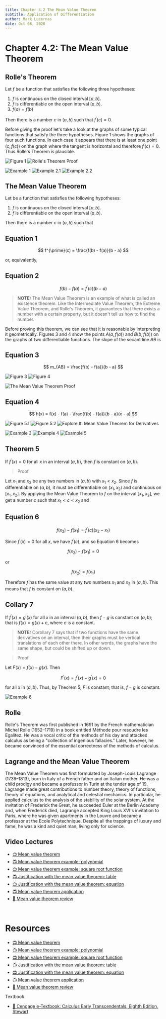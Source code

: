 ```yaml
---
title: Chapter 4.2 The Mean Value Theorem
subtitle: Application of Differentiation
author: Mark Lucernas
date: Oct 08, 2020
---
```



# Chapter 4.2: The Mean Value Theorem

## Rolle's Theorem

Let $f$ be a function that satisfies the following three hypotheses:

1. $f$ is continuous on the closed interval $[a, b]$.
2. $f$ is differentiable on the open interval $(a, b)$.
3. $f(a) = f(b)$

Then there is a number $c$ in $(a, b)$ such that $f^{\prime}(c) = 0$.

Before giving the proof let's take a look at the graphs of some typical
functions that satisfy the three hypotheses. Figure 1 shows the graphs of four
such functions. In each case it appears that there is at least one point $(c,
f(c))$ on the graph where the tangent is horizontal and therefore $f^{\prime}(c)
= 0$. Thus Rolle's Theorem is plausible.

![Figure 1](../../../../../files/fall-2020/MATH-150/chapter-4/4.2_figure-1.png)
![Rolle's Theorem Proof](../../../../../files/fall-2020/MATH-150/chapter-4/4.2_rolles_theorem_proof.png)

![Example 1](../../../../../files/fall-2020/MATH-150/chapter-4/4.2_example-1.png)
![Example 2.1](../../../../../files/fall-2020/MATH-150/chapter-4/4.2_example-2.1.png)
![Example 2.2](../../../../../files/fall-2020/MATH-150/chapter-4/4.2_example-2.2.png)

## The Mean Value Theorem

Let be a function that satisfies the following hypotheses:

1. $f$ is continuous on the closed interval $[a, b]$.
2. $f$ is differentiable on the open interval $(a, b)$.

Then there is a number $c$ in $(a, b)$ such that

## Equation 1

$$
f^{\prime}(c) = \frac{f(b) - f(a)}{b - a}
$$

or, equivalently,

## Equation 2

$$
f(b) - f(a) = f^{\prime}(c)(b - a)
$$

> **NOTE:** The Mean Value Theorem is an example of what is called an existence
theorem. Like the Intermediate Value Theorem, the Extreme Value Theorem, and
Rolle's Theorem, it guarantees that there exists a number with a certain
property, but it doesn't tell us how to find the number.

Before proving this theorem, we can see that it is reasonable by interpreting it
geometrically. Figures 3 and 4 show the points $A(a, f(a))$ and $B(b, f(b))$ on
the graphs of two differentiable functions. The slope of the secant line $AB$ is

## Equation 3

$$
m_{AB} = \frac{f(b) - f(a)}{b - a}
$$

![Figure 3](../../../../../files/fall-2020/MATH-150/chapter-4/4.2_figure-3.png)
![Figure 4](../../../../../files/fall-2020/MATH-150/chapter-4/4.2_figure-4.png)

![The Mean Value Theorem Proof](../../../../../files/fall-2020/MATH-150/chapter-4/4.2_the_mean_value_theorem_proof.png)

## Equation 4

$$
h(x) = f(x) - f(a) - \frac{f(b) - f(a)}{b - a}(x - a)
$$

![Figure 5.1](../../../../../files/fall-2020/MATH-150/chapter-4/4.2_figure-5.1.png)
![Figure 5.2](../../../../../files/fall-2020/MATH-150/chapter-4/4.2_figure-5.2.png)
![Explore It: Mean Value Theorem for Derivatives](../../../../../files/fall-2020/MATH-150/chapter-4/4.2_explore_it.png)

![Example 3](../../../../../files/fall-2020/MATH-150/chapter-4/4.2_example-3.png)
![Example 4](../../../../../files/fall-2020/MATH-150/chapter-4/4.2_example-4.png)
![Example 5](../../../../../files/fall-2020/MATH-150/chapter-4/4.2_example-5.png)

## Theorem 5

If $f^{\prime}(x) = 0$ for all $x$ in an interval $(a, b)$, then $f$ is constant
on $(a, b)$.

> Proof

Let $x_{1}$ and $x_{2}$ be any two numbers in $(a, b)$ with $x_{1} < x_{2}$.
Since $f$ is differentiable on $(a, b)$, it must be differentiable on $(x_{1},
x_{2})$ and continuous on $[x_{1}, x_{2}]$. By applying the Mean Value Theorem
to $f$ on the interval $[x_{1}, x_{2}]$, we get a number $c$ such that $x_{1} <
c < x_{2}$ and

## Equation 6

$$
f(x_{2}) - f(x_{1}) = f^{\prime}(c)(x_{2} - x_{1})
$$

Since $f^{\prime}(x) = 0$ for all $x$, we have $f^{\prime}(c)$, and so Equation
6 becomes

$$
f(x_{2}) - f(x_{1}) = 0
$$

or

$$
f(x_{2}) = f(x_{1})
$$

Therefore $f$ has the same value at any two numbers $x_{1}$ and $x_{2}$ in $(a,
b)$. This means that $f$ is constant on $(a, b)$.

## Collary 7

If $f^{\prime}(x) = g^{\prime}(x)$ for all $x$ in an interval $(a, b)$, then $f - g$
is constant on $(a, b)$; that is $f(x) = g(x) + c$, where $c$ is a
constant.

> **NOTE:** Corollary 7 says that if two functions have the same derivatives on
an interval, then their graphs must be vertical translations of each other
there. In other words, the graphs have the same shape, but could be shifted up
or down.

> Proof

Let $F(x) = f(x) - g(x)$. Then

$$
F^{\prime}(x) = f^{\prime}(x) - g^{\prime}(x) = 0
$$

for all $x$ in $(a, b)$. Thus, by Theorem 5, $F$ is constant; that is, $f - g$
is constant.

![Example 6](../../../../../files/fall-2020/MATH-150/chapter-4/4.2_example-6.png)

## Rolle

Rolle's Theorem was first published in 1691 by the French mathematician Michel
Rolle (1652–1719) in a book entitled Méthode pour resoudre les Egalitez. He was
a vocal critic of the methods of his day and attacked calculus as being a
"collection of ingenious fallacies." Later, however, he became convinced of the
essential correctness of the methods of calculus.

## Lagrange and the Mean Value Theorem

The Mean Value Theorem was first formulated by Joseph-Louis Lagrange
(1736–1813), born in Italy of a French father and an Italian mother. He was a
child prodigy and became a professor in Turin at the tender age of 19. Lagrange
made great contributions to number theory, theory of functions, theory of
equations, and analytical and celestial mechanics. In particular, he applied
calculus to the analysis of the stability of the solar system. At the invitation
of Frederick the Great, he succeeded Euler at the Berlin Academy and, when
Frederick died, Lagrange accepted King Louis XVI's invitation to Paris, where he
was given apartments in the Louvre and became a professor at the Ecole
Polytechnique. Despite all the trappings of luxury and fame, he was a kind and
quiet man, living only for science.


## Video Lectures

- [📺 Mean value theorem](https://www.khanacademy.org/math/ap-calculus-ab/ab-diff-analytical-applications-new/ab-5-1/v/mean-value-theorem-1)
- [📺 Mean value theorem example: polynomial](https://www.khanacademy.org/math/ap-calculus-ab/ab-diff-analytical-applications-new/ab-5-1/v/finding-where-the-derivative-is-equal-to-the-average-change)
- [📺 Mean value theorem example: square root function](https://www.khanacademy.org/math/ap-calculus-ab/ab-diff-analytical-applications-new/ab-5-1/v/mean-value-theorem-example-square-root)
- [📺 Justification with the mean value theorem: table](https://www.khanacademy.org/math/ap-calculus-ab/ab-diff-analytical-applications-new/ab-5-1/v/justification-with-the-mean-value-theorem-table)
- [📺 Justification with the mean value theorem: equation](https://www.khanacademy.org/math/ap-calculus-ab/ab-diff-analytical-applications-new/ab-5-1/v/justification-with-the-mean-value-theorem-equation)
- [📺 Mean value theorem application](https://www.khanacademy.org/math/ap-calculus-ab/ab-diff-analytical-applications-new/ab-5-1/v/getting-a-ticket-because-of-the-mean-value-theorem)
- [📄 Mean value theorem review](https://www.khanacademy.org/math/ap-calculus-ab/ab-diff-analytical-applications-new/ab-5-1/a/mean-value-theorem-review)


<br>

# Resources

- [📺 Mean value theorem](https://www.khanacademy.org/math/ap-calculus-ab/ab-diff-analytical-applications-new/ab-5-1/v/mean-value-theorem-1)
- [📺 Mean value theorem example: polynomial](https://www.khanacademy.org/math/ap-calculus-ab/ab-diff-analytical-applications-new/ab-5-1/v/finding-where-the-derivative-is-equal-to-the-average-change)
- [📺 Mean value theorem example: square root function](https://www.khanacademy.org/math/ap-calculus-ab/ab-diff-analytical-applications-new/ab-5-1/v/mean-value-theorem-example-square-root)
- [📺 Justification with the mean value theorem: table](https://www.khanacademy.org/math/ap-calculus-ab/ab-diff-analytical-applications-new/ab-5-1/v/justification-with-the-mean-value-theorem-table)
- [📺 Justification with the mean value theorem: equation](https://www.khanacademy.org/math/ap-calculus-ab/ab-diff-analytical-applications-new/ab-5-1/v/justification-with-the-mean-value-theorem-equation)
- [📺 Mean value theorem application](https://www.khanacademy.org/math/ap-calculus-ab/ab-diff-analytical-applications-new/ab-5-1/v/getting-a-ticket-because-of-the-mean-value-theorem)
- [📄 Mean value theorem review](https://www.khanacademy.org/math/ap-calculus-ab/ab-diff-analytical-applications-new/ab-5-1/a/mean-value-theorem-review)

Textbook

+ [📄 Cengage e-Textbook: Calculus Early Transcendentals, Eighth Edition, Stewart](https://webassign.com/)

